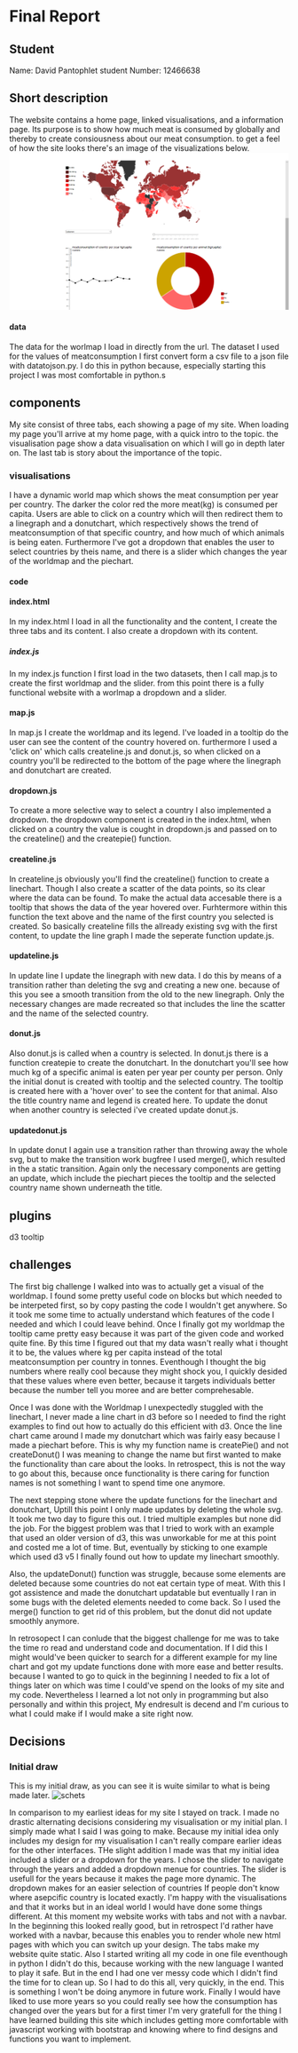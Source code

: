 # Final Report

## Student
Name: David Pantophlet
student Number: 12466638

## Short description

The website contains a home page, linked visualisations, and a information page.
Its purpose is to show how much meat is consumed by globally and thereby to create
consiousness about our meat consumption.
to get a feel of how the site looks there's an image of the visualizations below.
![](https://github.com/DavidNP96/project/blob/master/doc/visualisation1.png)

#### data
The data for the worlmap I load in directly from the url. The dataset I used for the values of meatconsumption I first convert form a csv file to a json file with datatojson.py. I do this in python because, especially starting this project I was most comfortable in python.s


## components
My site consist of three tabs, each showing a page of my site. When loading my page you'll arrive at my home page, with a quick intro to the topic.
the visualisation page show a data visualisation on which I will go in depth later on. The last tab is story about the importance of the topic.

### visualisations
I have a dynamic world map which shows the meat consumption per year per country. The darker the color red the more meat(kg) is consumed per capita. Users are able to click on a country which will then redirect them to a linegraph and a donutchart, which respectively shows the trend of meatconsumption of that specific country, and how much of which animals is being eaten. Furthermore I've got a dropdown that enables the user to select countries by theis name, and there is a slider which changes the year of the worldmap and the piechart.


#### code


#### index.html
In my index.html I load in all the functionality and the content, I create the three tabs and its content.
I also create a dropdown with its content.

##### index.js

In my index.js function I first load in the two datasets, then I call map.js to create the first worldmap and the slider.
from this point there is a fully functional website with a worlmap a dropdown and a slider.

#### map.js

In map.js I create the worldmap and its legend. I've loaded in a tooltip do the user can see the content of the country hovered on.
furthermore I used a 'click on' which calls createline.js and donut.js, so when clicked on a country you'll be redirected to the bottom of the page where the linegraph and donutchart are created.

#### dropdown.js

To create a more selective way to select a country I also implemented a dropdown. the dropdown component is created in the index.html, when clicked on a country the value is cought in dropdown.js and passed on to the createline() and the createpie() function.


#### createline.js

In createline.js obviously you'll find the createline() function to create a linechart. Though I also create a scatter of the data points, so its clear where the data can be found. To make the actual data accesable there is a tooltip that shows the data of the year hovered over. Furhtermore within this function the text above and the name of the first country you selected is created.
So basically createline fills the allready existing svg with the first content, to update the line graph I made the seperate function update.js.

#### updateline.js

In update line I update the linegraph with new data. I do this by means of a transition rather than deleting the svg and creating a new one.
because of this you see a smooth transition from the old to the new linegraph. Only the necessary changes are made recreated so that includes the line the scatter and the name of the selected country.

#### donut.js

Also donut.js is called when a country is selected. In donut.js there is a function createpie to create the donutchart. In the donutchart you'll see how much kg of a specific animal is eaten per year per county per person. Only the initial donut is created with tooltip and the selected country. The tooltip is created here with a 'hover over' to see the content for that animal. Also the title country name and legend is created here. To update the donut when another country is selected i've created update donut.js.

#### updatedonut.js

In update donut I again use a transition rather than throwing away the whole svg, but to make the transition work bugfree I used merge(), which resulted in the a static transition. Again only the necessary components are getting an update, which include the piechart pieces the tooltip and the selected country name shown underneath the title.

## plugins
d3 tooltip

## challenges

The first big challenge I walked into was to actually get a visual of the worldmap. I found some pretty useful code on blocks but which needed to be interpeted first, so by copy pasting the code I wouldn't get anywhere. So it took me some time to actually understand which features of the code I needed and which I could leave behind. Once I finally got my worldmap the tooltip came pretty easy because it was part of the given code and worked quite fine. By this time I figured out that my data wasn't really what i thought it to be, the values where kg per capita instead of the total meatconsumption per country in tonnes. Eventhough I thought the big numbers where really cool because they might shock you, I quickly desided that these values where even better, because it targets individuals better because the number tell you moree and are better comprehesable.

Once I was done with the Worldmap I unexpectedly stuggled with the linechart, I never made a line chart in d3 before so I needed to find the right examples to find out how to actually do this efficient with d3. Once the line chart came around I made my donutchart which was fairly easy because I made a piechart before. This is why my function name is createPie() and not createDonut() I was meaning to change the name but first wanted to make the functionality than care about the looks. In retrospect, this is not the way to go about this, because once functionality is there caring for function names is not something I want to spend time one anymore.

The next stepping stone where the update functions for the linechart and donutchart, Uptill this point I only made updates by deleting the whole svg. It took me two day to figure this out. I tried multiple examples but none did the job. For the biggest problem was that I tried to work with an example that used an older version of d3, this was unworkable for me at this point and costed me a lot of time. But, eventually by sticking to one example which used d3 v5 I finally found out how to update my linechart smoothly.

Also, the updateDonut() function was struggle, because some elements are deleted because some countries do not eat certain type of meat. With this I got assistence and made the donutchart updatable but eventually I ran in some bugs with the deleted elements needed to come back. So I used the merge() function to get rid of this problem, but the donut did not update smoothly anymore.

In retrosopect I can conlude that the biggest challenge for me was to take the time ro read and understand code and documentation. If I did this I might would've been quicker to search for a different example for my line chart and got my update functions done with more ease and better results. because I wanted to go to quick in the beginning I needed to fix a lot of things later on which was time I could've spend on the looks of my site and my code. Nevertheless I learned a lot not only in programming but also personally and within this project, My endresult is decend and I'm curious to what I could make if I would make a site right now.

## Decisions

### Initial draw
This is my initial draw, as you can see it is wuite similar to what is being made later.
![schets](https://user-images.githubusercontent.com/44022245/50835750-d5b4f700-1357-11e9-8a50-e26aa1988447.png)


In comparison to my earliest ideas for my site I stayed on track. I made no drastic alternating decisions considering my visualisation or my initial plan. I simply made what I said I was going to make. Because my initial idea only includes my design for my visualisation I can't really compare earlier ideas for the other interfaces. THe slight addition I made was that my initial idea included a slider or a dropdown for the years. I chose the slider to navigate through the years and added a dropdown menue for countries. The slider is usefull for the years because it makes the page more dynamic. The dropdown makes for an easier selection of countries If people don't know where asepcific country is located exactly. I'm happy with the visualisations and that it works but in an ideal world I would have done some things different. At this moment my website works with tabs and not with a navbar. In the beginning this looked really good, but in retrospect I'd rather have worked with a navbar, because this enables you to render whole new html pages with which you can switch up your design. The tabs make my website quite static. Also I started writing all my code in one file eventhough in python I didn't do this, because working with the new language I wanted to play it safe. But in the end I had one ver messy code which I didn't find the time for to clean up. So I had to do this all, very quickly, in the end. This is something I won't be doing anymore in future work. Finally I would have liked to use more years so you could really see how the consumption has changed over the years but for a first timer I'm very gratefull for the thing I have learned building this site which includes getting more comfortable with javascript working with bootstrap and knowing where to find designs and functions you want to implement.
